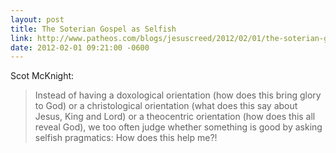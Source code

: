 ```yaml
---
layout: post
title: The Soterian Gospel as Selfish
link: http://www.patheos.com/blogs/jesuscreed/2012/02/01/the-soterian-gospel-as-selfish/
date: 2012-02-01 09:21:00 -0600
---
```


Scot McKnight:
> Instead of having a doxological orientation (how does this bring
> glory to God) or a christological orientation (what does this say
> about Jesus, King and Lord) or a theocentric orientation (how does
> this all reveal God), we too often judge whether something is good by
> asking selfish pragmatics: How does this help me?!
